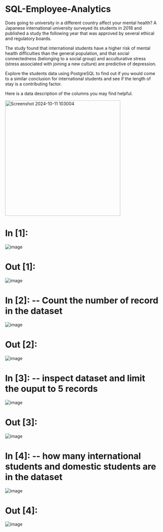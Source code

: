 # SQL-Employee-Analytics
Does going to university in a different country affect your mental health? A Japanese international university surveyed its students in 2018 and published a study the following year that was approved by several ethical and regulatory boards.

The study found that international students have a higher risk of mental health difficulties than the general population, and that social connectedness (belonging to a social group) and acculturative stress (stress associated with joining a new culture) are predictive of depression.

Explore the students data using PostgreSQL to find out if you would come to a similar conclusion for international students and see if the length of stay is a contributing factor.

Here is a data description of the columns you may find helpful.

<img width="374" alt="Screenshot 2024-10-11 103004" src="https://github.com/user-attachments/assets/557f0a17-0ce2-49cc-9af4-ae28cd45e81e">

# In [1]:
![image](https://github.com/user-attachments/assets/4600a9b7-ca75-468a-a548-18125ff08847)


# Out [1]:

![image](https://github.com/user-attachments/assets/e6164211-0b47-43df-9690-dc5b22ea958f)

# In [2]: -- Count the number of record in the dataset
![image](https://github.com/user-attachments/assets/d5b2bba7-20f8-4d02-9ea0-cba75fe46e6f)


# Out [2]:

![image](https://github.com/user-attachments/assets/ceb8a164-17a6-4410-9510-cd7fbbb63dec)


# In [3]: -- inspect dataset and limit the ouput to 5 records
![image](https://github.com/user-attachments/assets/1b5b445b-81c8-4f9a-9418-c207a2b56942)


# Out [3]: 

![image](https://github.com/user-attachments/assets/2eb9db3c-4892-45d1-9599-003ddc12f2fd)

# In [4]: -- how many international students and domestic students are in the dataset
![image](https://github.com/user-attachments/assets/3ba32c1b-9f10-418f-af4c-2d3349679fee)


# Out [4]: 

![image](https://github.com/user-attachments/assets/afea9e53-1925-497d-a0db-3c8e646eacd9)













